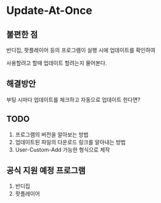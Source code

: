 # Update-At-Once
## 불편한 점
반디집, 팟플레이어 등의 프로그램이 실행 시에 업데이트를 확인하여

사용할려고 할때 업데이트 할려는지 물어본다.

## 해결방안
부팅 시마다 업데이트를 체크하고 자동으로 업데이트 한다면?

## TODO
1. 프로그램의 버전을 알아보는 방법
2. 업데이트된 파일의 다운로드 링크를 알아내는 방법
3. User-Custom-Add 가능한 형식으로 제작

## 공식 지원 예정 프로그램
1. 반디집
2. 팟플레이어
